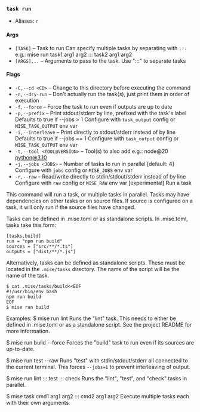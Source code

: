 ### `task run`

* Aliases: `r`
#### Args

* `[TASK]` – Task to run
Can specify multiple tasks by separating with `:::`
e.g.: mise run task1 arg1 arg2 ::: task2 arg1 arg2
* `[ARGS]...` – Arguments to pass to the task. Use ":::" to separate tasks

#### Flags

* `-C,--cd <CD>` – Change to this directory before executing the command
* `-n,--dry-run` – Don't actually run the task(s), just print them in order of execution
* `-f,--force` – Force the task to run even if outputs are up to date
* `-p,--prefix` – Print stdout/stderr by line, prefixed with the task's label
Defaults to true if --jobs > 1
Configure with `task_output` config or `MISE_TASK_OUTPUT` env var
* `-i,--interleave` – Print directly to stdout/stderr instead of by line
Defaults to true if --jobs == 1
Configure with `task_output` config or `MISE_TASK_OUTPUT` env var
* `-t,--tool <TOOL@VERSION>` – Tool(s) to also add e.g.: node@20 python@3.10
* `-j,--jobs <JOBS>` – Number of tasks to run in parallel
[default: 4]
Configure with `jobs` config or `MISE_JOBS` env var
* `-r,--raw` – Read/write directly to stdin/stdout/stderr instead of by line
Configure with `raw` config or `MISE_RAW` env var
[experimental] Run a task

This command will run a task, or multiple tasks in parallel.
Tasks may have dependencies on other tasks or on source files.
If source is configured on a task, it will only run if the source
files have changed.

Tasks can be defined in .mise.toml or as standalone scripts.
In .mise.toml, tasks take this form:

    [tasks.build]
    run = "npm run build"
    sources = ["src/**/*.ts"]
    outputs = ["dist/**/*.js"]

Alternatively, tasks can be defined as standalone scripts.
These must be located in the `.mise/tasks` directory.
The name of the script will be the name of the task.

    $ cat .mise/tasks/build<<EOF
    #!/usr/bin/env bash
    npm run build
    EOF
    $ mise run build
Examples:
  $ mise run lint
  Runs the "lint" task. This needs to either be defined in .mise.toml
  or as a standalone script. See the project README for more information.

  $ mise run build --force
  Forces the "build" task to run even if its sources are up-to-date.

  $ mise run test --raw
  Runs "test" with stdin/stdout/stderr all connected to the current terminal.
  This forces `--jobs=1` to prevent interleaving of output.

  $ mise run lint ::: test ::: check
  Runs the "lint", "test", and "check" tasks in parallel.

  $ mise task cmd1 arg1 arg2 ::: cmd2 arg1 arg2
  Execute multiple tasks each with their own arguments.
